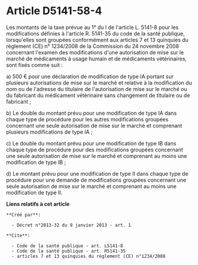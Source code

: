 # Article D5141-58-4

Les montants de la taxe prévue au 1° du I de l'article L. 5141-8 pour les modifications définies à l'article R. 5141-35 du
code de la santé publique, lorsqu'elles sont groupées conformément aux articles 7 et 13 quinquies du règlement (CE) n°
1234/2008 de la Commission du 24 novembre 2008 concernant l'examen des modifications d'une autorisation de mise sur le marché
de médicaments à usage humain et de médicaments vétérinaires, sont fixés comme suit : 

a) 500 € pour une déclaration de modification de type IA portant sur plusieurs autorisations de mise sur le marché et
relative à la modification du nom ou de l'adresse du titulaire de l'autorisation de mise sur le marché ou du fabricant du
médicament vétérinaire sans changement de titulaire ou de fabricant ; 

b) Le double du montant prévu pour une modification de type IA dans chaque type de procédure pour les autres modifications
groupées concernant une seule autorisation de mise sur le marché et comprenant plusieurs modifications de type IA ; 

c) Le double du montant prévu pour une modification de type IB dans chaque type de procédure pour des modifications groupées
concernant une seule autorisation de mise sur le marché et comprenant au moins une modification de type IB ; 

d) Le montant prévu pour une modification de type II dans chaque type de procédure pour une demande de modifications groupées
concernant une seule autorisation de mise sur le marché et comprenant au moins une modification de type II.

**Liens relatifs à cet article**

	**Créé par**:

	  - Décret n°2013-32 du 9 janvier 2013 - art. 1

	**Cite**:

	  - Code de la santé publique - art. L5141-8
	  - Code de la santé publique - art. R5141-35
	  - articles 7 et 13 quinquies du règlement (CE) n°1234/2008
